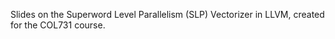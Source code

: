 Slides on the Superword Level Parallelism (SLP) Vectorizer in LLVM, created for the COL731 course.


